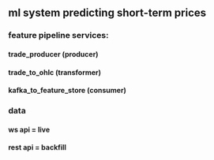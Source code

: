 ## ml system predicting short-term prices

### feature pipeline services:
####    trade_producer (producer)
####    trade_to_ohlc (transformer)
####    kafka_to_feature_store (consumer)

### data
####    ws api = live
####    rest api = backfill

